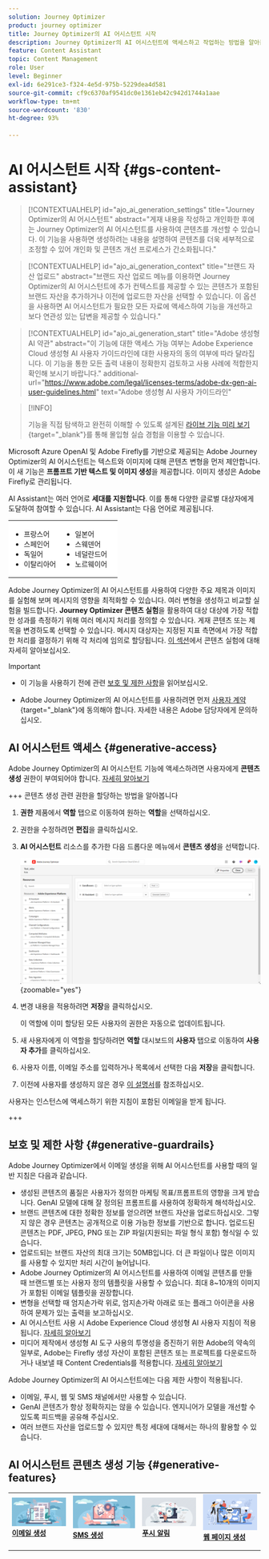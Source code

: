 ```yaml
---
solution: Journey Optimizer
product: journey optimizer
title: Journey Optimizer의 AI 어시스턴트 시작
description: Journey Optimizer의 AI 어시스턴트에 액세스하고 작업하는 방법을 알아봅니다.
feature: Content Assistant
topic: Content Management
role: User
level: Beginner
exl-id: 6e291ce3-f324-4e5d-975b-5229dea4d581
source-git-commit: cf9c6370af9541dc0e1361eb42c942d1744a1aae
workflow-type: tm+mt
source-wordcount: '830'
ht-degree: 93%

---
```


# AI 어시스턴트 시작 {#gs-content-assistant}

>[!CONTEXTUALHELP]
>id="ajo_ai_generation_settings"
>title="Journey Optimizer의 AI 어시스턴트"
>abstract="게재 내용을 작성하고 개인화한 후에는 Journey Optimizer의 AI 어시스턴트를 사용하여 콘텐츠를 개선할 수 있습니다. 이 기능을 사용하면 생성하려는 내용을 설명하여 콘텐츠를 더욱 세부적으로 조정할 수 있어 개인화 및 콘텐츠 개선 프로세스가 간소화됩니다."

>[!CONTEXTUALHELP]
>id="ajo_ai_generation_context"
>title="브랜드 자산 업로드"
>abstract="브랜드 자산 업로드 메뉴를 이용하면 Journey Optimizer의 AI 어시스턴트에 추가 컨텍스트를 제공할 수 있는 콘텐츠가 포함된 브랜드 자산을 추가하거나 이전에 업로드한 자산을 선택할 수 있습니다. 이 옵션을 사용하면 AI 어시스턴트가 필요한 모든 자료에 액세스하여 기능을 개선하고 보다 연관성 있는 답변을 제공할 수 있습니다."

>[!CONTEXTUALHELP]
>id="ajo_ai_generation_start"
>title="Adobe 생성형 AI 약관"
>abstract="이 기능에 대한 액세스 가능 여부는 Adobe Experience Cloud 생성형 AI 사용자 가이드라인에 대한 사용자의 동의 여부에 따라 달라집니다. 이 기능을 통한 모든 출력 내용이 정확한지 검토하고 사용 사례에 적합한지 확인해 보시기 바랍니다."
>additional-url="https://www.adobe.com/legal/licenses-terms/adobe-dx-gen-ai-user-guidelines.html" text="Adobe 생성형 AI 사용자 가이드라인"

>[!INFO]
>
>기능을 직접 탐색하고 완전히 이해할 수 있도록 설계된 [라이브 기능 미리 보기](https://experienceleague.adobe.com/ko/apps/journey-optimizer/ai-assistant-content-accelerator){target="_blank"}를 통해 몰입형 실습 경험을 이용할 수 있습니다.


Microsoft Azure OpenAI 및 Adobe Firefly를 기반으로 제공되는 Adobe Journey Optimizer의 AI 어시스턴트는 텍스트와 이미지에 대해 콘텐츠 변형을 먼저 제안합니다. 이 새 기능은 **프롬프트 기반 텍스트 및 이미지 생성**&#x200B;을 제공합니다. 이미지 생성은 Adobe Firefly로 관리됩니다.

AI Assistant는 여러 언어로 **세대를 지원합니다**. 이를 통해 다양한 글로벌 대상자에게 도달하여 참여할 수 있습니다. AI Assistant는 다음 언어로 제공됩니다.

<table style="table-layout:fixed; margin-top: 0px; margin-bottom: 0px;">
  <tbody>
    <tr style="border: 0;background-color: #FFFFFF;">
      <td>
        <ul>
          <li>프랑스어</li>
          <li>스페인어</li>
          <li>독일어</li>
          <li>이탈리아어</li>
        </ul>
      </td>
      <td>
        <ul>
          <li>일본어</li>
          <li>스웨덴어</li>
          <li>네덜란드어</li>
          <li>노르웨이어</li>
        </ul>
      </td>
      <td>
      </td>
    </tr>
  </tbody>
</table>

Adobe Journey Optimizer의 AI 어시스턴트를 사용하여 다양한 주요 제목과 이미지를 실험해 보며 메시지의 영향을 최적화할 수 있습니다. 여러 변형을 생성하고 비교할 실험을 빌드합니다. **Journey Optimizer 콘텐츠 실험**&#x200B;을 활용하여 대상 대상에 가장 적합한 성과를 측정하기 위해 여러 메시지 처리를 정의할 수 있습니다. 게재 콘텐츠 또는 제목을 변경하도록 선택할 수 있습니다. 메시지 대상자는 지정된 지표 측면에서 가장 적합한 처리를 결정하기 위해 각 처리에 임의로 할당됩니다. [이 섹션](../content-management/content-experiment.md)에서 콘텐츠 실험에 대해 자세히 알아보십시오.

>[!IMPORTANT]
>
>* 이 기능을 사용하기 전에 관련 [보호 및 제한 사항](#generative-guardrails)을 읽어보십시오.
>
>
>* Adobe Journey Optimizer의 AI 어시스턴트를 사용하려면 먼저 [사용자 계약](https://www.adobe.com/legal/licenses-terms/adobe-dx-gen-ai-user-guidelines.html){target="_blank"}에 동의해야 합니다. 자세한 내용은 Adobe 담당자에게 문의하십시오.

## AI 어시스턴트 액세스 {#generative-access}

Adobe Journey Optimizer의 AI 어시스턴트 기능에 액세스하려면 사용자에게 **콘텐츠 생성** 권한이 부여되어야 합니다. [자세히 알아보기](../administration/permissions.md)

+++  콘텐츠 생성 관련 권한을 할당하는 방법을 알아봅니다

1. **권한** 제품에서 **역할** 탭으로 이동하여 원하는 **역할**&#x200B;을 선택하십시오.

1. 권한을 수정하려면 **편집**&#x200B;을 클릭하십시오.

1. **AI 어시스턴트** 리소스를 추가한 다음 드롭다운 메뉴에서 **콘텐츠 생성**&#x200B;을 선택합니다.

   ![](assets/gen-ai-role.png){zoomable="yes"}

1. 변경 내용을 적용하려면 **저장**&#x200B;을 클릭하십시오.

   이 역할에 이미 할당된 모든 사용자의 권한은 자동으로 업데이트됩니다.

1. 새 사용자에게 이 역할을 할당하려면 **역할** 대시보드의 **사용자** 탭으로 이동하여 **사용자 추가**&#x200B;를 클릭하십시오.

1. 사용자 이름, 이메일 주소를 입력하거나 목록에서 선택한 다음 **저장**&#x200B;을 클릭합니다.

1. 이전에 사용자를 생성하지 않은 경우 [이 설명서](https://experienceleague.adobe.com/ko/docs/experience-platform/access-control/abac/permissions-ui/users)를 참조하십시오.

사용자는 인스턴스에 액세스하기 위한 지침이 포함된 이메일을 받게 됩니다.

+++

## 보호 및 제한 사항 {#generative-guardrails}

Adobe Journey Optimizer에서 이메일 생성을 위해 AI 어시스턴트를 사용할 때의 일반 지침은 다음과 같습니다.

* 생성된 콘텐츠의 품질은 사용자가 정의한 마케팅 목표/프롬프트의 영향을 크게 받습니다. GenAI 모델에 대해 잘 정의된 프롬프트를 사용하여 정확하게 해석하십시오. 
* 브랜드 콘텐츠에 대한 정확한 정보를 얻으려면 브랜드 자산을 업로드하십시오. 그렇지 않은 경우 콘텐츠는 공개적으로 이용 가능한 정보를 기반으로 합니다. 업로드된 콘텐츠는 PDF, JPEG, PNG 또는 ZIP 파일(지원되는 파일 형식 포함) 형식일 수 있습니다.
* 업로드되는 브랜드 자산의 최대 크기는 50MB입니다. 더 큰 파일이나 많은 이미지를 사용할 수 있지만 처리 시간이 늘어납니다.
* Adobe Journey Optimizer의 AI 어시스턴트를 사용하여 이메일 콘텐츠를 만들 때 브랜드별 또는 사용자 정의 템플릿을 사용할 수 있습니다. 최대 8~10개의 이미지가 포함된 이메일 템플릿을 권장합니다.
* 변형을 선택할 때 엄지손가락 위로, 엄지손가락 아래로 또는 플래그 아이콘을 사용하여 문제가 있는 출력을 보고하십시오.
* AI 어시스턴트 사용 시 Adobe Experience Cloud 생성형 AI 사용자 지침이 적용됩니다. [자세히 알아보기](https://www.adobe.com/legal/licenses-terms/adobe-dx-gen-ai-user-guidelines.html)
* 미디어 제작에서 생성형 AI 도구 사용의 투명성을 증진하기 위한 Adobe의 약속의 일부로, Adobe는 Firefly 생성 자산이 포함된 콘텐츠 또는 프로젝트를 다운로드하거나 내보낼 때 Content Credentials를 적용합니다. [자세히 알아보기](https://helpx.adobe.com/firefly/using/content-credentials.html)

Adobe Journey Optimizer의 AI 어시스턴트에는 다음 제한 사항이 적용됩니다.

* 이메일, 푸시, 웹 및 SMS 채널에서만 사용할 수 있습니다.
* GenAI 콘텐츠가 항상 정확하지는 않을 수 있습니다. 엔지니어가 모델을 개선할 수 있도록 피드백을 공유해 주십시오.
* 여러 브랜드 자산을 업로드할 수 있지만 특정 세대에 대해서는 하나의 활용할 수 있습니다.


## AI 어시스턴트 콘텐츠 생성 기능 {#generative-features}


<table style="table-layout:fixed"><tr style="border: 0;">
<td>
<a href="generative-email.md">
<img alt="이메일 생성" src="assets/do-not-localize/text-genai.jpeg">
</a>
<div>
<a href="generative-email.md"><strong>이메일 생성</strong></a>
</div>
<p>
</td>
<td>
<a href="generative-sms.md">
<img alt="SMS 생성" src="assets/do-not-localize/image-genai.jpeg">
</a>
<div><a href="generative-sms.md"><strong>SMS 생성</strong>
</div>
<p>
</td>
<td>
<a href="generative-push.md">
<img alt="CSR 생성" src="assets/do-not-localize/email-genai.jpeg">
</a>
<div>
<a href="generative-push.md"><strong>푸시 알림 </strong></a>
</div>
<p></td>
<td>
<a href="generative-web.md">
<img alt="웹 생성" src="assets/do-not-localize/web-genai.jpeg">
</a>
<div><a href="generative-web.md"><strong>웹 페이지 생성</strong>
</div>
<p>
</td>
</tr></table>
